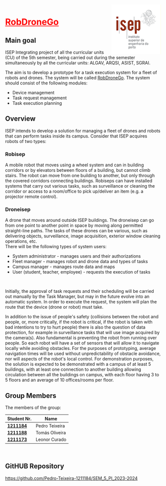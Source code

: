 <img style="float: right; bottom:10pc" src="/_images/logo_isep.png"/>

#  <span style="color: red; text-decoration: underline">RobDroneGo</span>
## Main goal
ISEP Integrating project of all the curricular units (CU) of the 5th semester, being carried out during the semester simultaneously by all the curricular units: ALGAV, ARQSI, ASIST, SGRAI.

The aim is to develop a prototype for a task execution system for a fleet of robots and drones.
The system will be called <u>RobDroneGo</u>.
The system should consist of the following modules:
- Device management
- Task request management
- Task execution planning

## Overview
ISEP intends to develop a solution for managing a fleet of drones and robots that can perform tasks inside its campus.
Consider that ISEP acquires robots of two types:
### Robisep 
A mobile robot that moves using a wheel system and can in building corridors or by elevators between floors of a building, but cannot climb stairs. The robot can move from one building to another, but only through the covered corridors connecting buildings. Robiseps can have installed systems that carry out various tasks, such as surveillance or cleaning the corridor or access to a room/office to pick up/deliver an item (e.g. a projector remote control).

### Droneisep 
A drone that moves around outside ISEP buildings.
The droneisep can go from one point to another point in space by moving along permitted straight-line paths. The tasks of these drones can be various, such as delivering objects, surveillance, image acquisition, exterior window cleaning operations, etc.
<br/>
There will be the following types of system users:
- System administrator - manages users and their authorizations
- Fleet manager - manages robot and drone data and types of tasks
- Campus manager - manages route data and maps
- User (student, teacher, employee) - requests the execution of tasks
<br/>

Initially, the approval of task requests and their scheduling will be carried out manually by the Task Manager, but may in the future evolve into an automatic system. In order to execute the request, the system will plan the route that the device (drone or robot) must take.

In addition to the issue of people's safety (collisions between the robot and people, or, more critically, if the robot is critical, if the robot is taken with bad intentions to try to hurt people) there is also the question of data protection, for example in surveillance tasks that will use image acquired by the camera(s). Also fundamental is preventing the robot from running over people. So each robot will have a set of sensors that will allow it to navigate locally while avoiding obstacles.
For the purposes of prototyping, average navigation times will be used without unpredictability of obstacle avoidance, nor will aspects of the robot's local control.
For demonstration purposes, the solution is expected to be demonstrated with a campus of at least 5 buildings, with at least one connection to another building allowing circulation between all the buildings on campus, with each floor having 3 to 5 floors and an average of 10 offices/rooms per floor.

## Group Members

The members of the group:

| Student Nr.	                     | Name			               |
|----------------------------------|-----------------------|
| **[1211184](1211184/README.md)** | Pedro Teixeira        |
| **[1211188](1211188/readme.md)** | Tomás Oliveira						  |
| **[1211173](1211221/readme.md)** | Leonor Curado	       |

<br/>

## GitHUB Repository
https://github.com/Pedro-Teixeira-1211184/SEM_5_PI_2023-2024